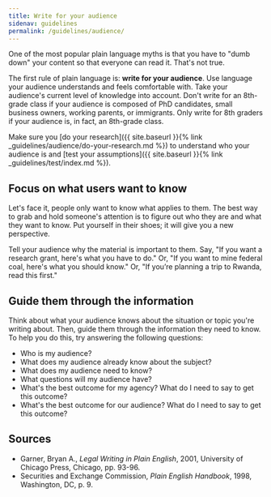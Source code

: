 ```yaml
---
title: Write for your audience
sidenav: guidelines
permalink: /guidelines/audience/
---
```


One of the most popular plain language myths is that you have to "dumb down" your content so that everyone can read it. That's not true.

The first rule of plain language is: **write for your audience**. Use language your audience understands and feels comfortable with. Take your audience's current level of knowledge into account. Don't write for an 8th-grade class if your audience is composed of PhD candidates, small business owners, working parents, or immigrants. Only write for 8th graders if your audience is, in fact, an 8th-grade class.

Make sure you [do your research]({{ site.baseurl }}{% link _guidelines/audience/do-your-research.md %}) to understand who your audience is and [test your assumptions]({{ site.baseurl }}{% link _guidelines/test/index.md %}).

## Focus on what users want to know

Let's face it, people only want to know what applies to them. The best way to grab and hold someone's attention is to figure out who they are and what they want to know. Put yourself in their shoes; it will give you a new perspective.

Tell your audience why the material is important to them. Say, "If you want a research grant, here's what you have to do." Or, "If you want to mine federal coal, here's what you should know." Or, "If you’re planning a trip to Rwanda, read this first."

## Guide them through the information

Think about what your audience knows about the situation or topic you're writing about. Then, guide them through the information they need to know. To help you do this, try answering the following questions:

- Who is my audience?
- What does my audience already know about the subject?
- What does my audience need to know?
- What questions will my audience have?
- What's the best outcome for my agency? What do I need to say to get this outcome?
- What's the best outcome for our audience? What do I need to say to get this outcome?

## Sources

- Garner, Bryan A., _Legal Writing in Plain English_, 2001, University of Chicago Press, Chicago, pp. 93-96.
- Securities and Exchange Commission, _Plain English Handbook_, 1998, Washington, DC, p. 9.
